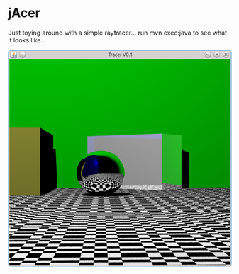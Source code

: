 jAcer
=====

Just toying around with a simple raytracer... run mvn exec:java to see what it looks like...

![](https://github.com/toby1984/jAcer/blob/master/screenshot.png?raw=true)
